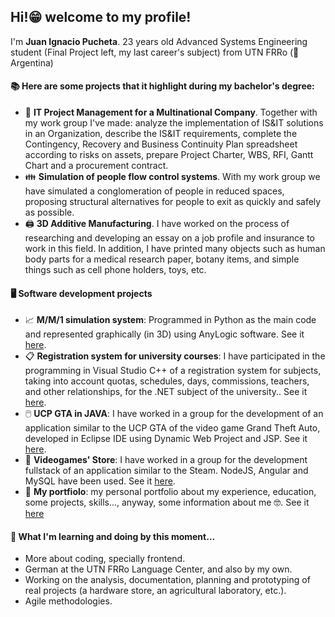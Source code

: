 ## Hi!😁 welcome to my profile!


I'm **Juan Ignacio Pucheta**. 23 years old Advanced Systems Engineering student (Final Project left, my last career's subject) from UTN FRRo (📍Argentina)

#### 📚 Here are some projects that it highlight during my bachelor's degree:
- 🏢 **IT Project Management for a Multinational Company**. Together with my work group I've made: analyze the implementation of IS&IT solutions in an Organization, describe the IS&IT requirements, complete the Contingency, Recovery and Business Continuity Plan spreadsheet according to risks on assets, prepare Project Charter, WBS, RFI, Gantt Chart and a procurement contract.
- 👪 **Simulation of people flow control systems**. With my work group we have simulated a conglomeration of people in reduced spaces, proposing structural alternatives for people to exit as quickly and safely as possible.
- 🖨️ **3D Additive Manufacturing**. I have worked on the process of researching and developing an essay on a job profile and insurance to work in this field. In addition, I have printed many objects such as human body parts for a medical research paper, botany items, and simple things such as cell phone holders, toys, etc.

#### 🖥️ Software development projects
- 📈 **M/M/1 simulation system**: Programmed in Python as the main code and represented graphically (in 3D) using AnyLogic software. See it [here](https://github.com/Luchoragusa/Simulacion/tree/main/TP-3/MM1).
- 📋 **Registration system for university courses**: I have participated in the programming in Visual Studio C++ of a registration system for subjects, taking into account quotas, schedules, days, commissions, teachers, and other relationships, for the .NET subject of the university.. See it [here](https://github.com/Luchoragusa/TP-Final-.NET).
- 🖱️ **UCP GTA in JAVA**: I have worked in a group for the development of an application similar to the UCP GTA of the video game Grand Theft Auto, developed in Eclipse IDE using Dynamic Web Project and JSP. See it [here](https://github.com/Luchoragusa/UCP).
- 🛒 **Videogames' Store**: I have worked in a group for the development fullstack of an application similar to the Steam. NodeJS, Angular and MySQL have been used. See it [here](https://github.com/Luchoragusa/MachineStore-Front).
- 📝 **My portfiolo**: my personal portfolio about my experience, education, some projects, skills..., anyway, some information about me 🤓. See it [here](https://jipucheta.netlify.app/)

#### 📖 What I'm learning and doing by this moment...
- More about coding, specially frontend.
- German at the UTN FRRo Language Center, and also by my own.
- Working on the analysis, documentation, planning and prototyping of real projects (a hardware store, an agricultural laboratory, etc.).
- Agile methodologies.
